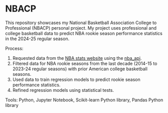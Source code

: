# NBACP
This repository showcases my National Basketball Association College to Professional (NBACP) personal project.
My project uses professional and college basketball data to predict NBA rookie season performance statistics in the 2024-25 regular season. 

Process:
1. Requested data from the [NBA stats website](https://www.nba.com/stats) using the [nba_api](https://github.com/swar/nba_api).
2. Filtered data for NBA rookie seasons from the last decade (2014-15 to 2023-24 regular seasons) with prior American college basketball seasons.
3. Used data to train regression models to predict rookie season performance statistics.
4. Refined regression models using statistical tests. 

Tools: Python, Jupyter Notebook, Scikit-learn Python library, Pandas Python library 
